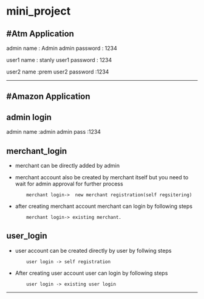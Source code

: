 # mini_project

#Atm Application
--

admin name     : Admin
admin password : 1234

user1 name     : stanly
user1 password : 1234

user2 name     :prem
user2 password :1234
______________________________________________________________________________________________________________________________________________________________________________

#Amazon Application
--


admin login
--
  
  admin name :admin
  admin pass :1234
 
merchant_login
--
  * merchant can be directly added by admin
  
  
  * merchant account also be created by merchant itself but you need to wait for admin approval for further process


            merchant login->  new merchant registration(self regsitering)
            
            
  * after creating merchant account merchant can login by following steps


            merchant login-> existing merchant.

user_login
--
  * user account can be created directly by user by follwing steps
            
            
            user login -> self registration
            
            
  * After creating user account user can login by following steps
            
            
            user login -> existing user login 
            
______________________________________________________________________________________________________________________________________________________________________________
  
 
 
